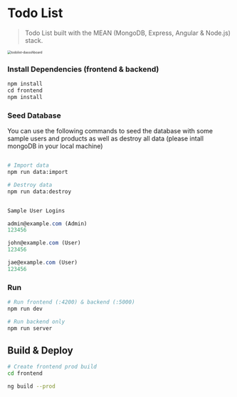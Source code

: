 # Todo List 



> Todo List built with the MEAN (MongoDB, Express, Angular & Node.js) stack. 



<img src="/Users/henrylong/Angular/todolist-Angular/images/todolist-dassshboard.png" alt="todolist-dassshboard" style="zoom:50%;" />



### Install Dependencies (frontend & backend)

```javascript
npm install
cd frontend
npm install
```



### Seed Database

You can use the following commands to seed the database with some sample users and products as well as destroy all data (please intall mongoDB in your local machine)



```bash

# Import data
npm run data:import

# Destroy data
npm run data:destroy

```



```javascript

Sample User Logins

admin@example.com (Admin)
123456

john@example.com (User)
123456

jae@example.com (User)
123456

```



### Run

```bash
# Run frontend (:4200) & backend (:5000)
npm run dev

# Run backend only
npm run server
```



## Build & Deploy



```bash
# Create frontend prod build
cd frontend

ng build --prod
```

